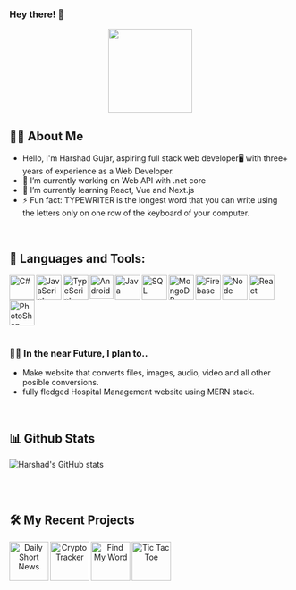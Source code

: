 ### Hey there! 👋

<!--
**Harshad-23/Harshad-23** is a ✨ _special_ ✨ repository because its `README.md` (this file) appears on your GitHub profile.

Here are some ideas to get you started:

- 🔭 I’m currently working on ...
- 🌱 I’m currently learning ...
- 👯 I’m looking to collaborate on ...
- 🤔 I’m looking for help with ...
- 💬 Ask me about ...
- 📫 How to reach me: ...
- 😄 Pronouns: ...
- ⚡ Fun fact: ...

![ct](https://user-images.githubusercontent.com/34954756/172553577-11862262-fefb-4014-9548-59a1fbb7ad66.png)
![ttt](https://user-images.githubusercontent.com/34954756/172553581-5bb8cb76-3dfe-4803-a2ae-ba3c3c4ac4b8.png)
![fmw](https://user-images.githubusercontent.com/34954756/172556263-e7e38c23-d13f-4a7d-a091-4934eff3dd4a.png)


![android](https://user-images.githubusercontent.com/34954756/172776148-ad374af6-75bc-47d8-9695-c916de73a3a1.svg)
![firebase](https://user-images.githubusercontent.com/34954756/172776156-f7cce7d7-e003-4939-874d-f384a4a1c914.svg)
![java](https://user-images.githubusercontent.com/34954756/172776160-0520a85a-b227-4900-bd2c-9d03cd3aa793.svg)
![javascript](https://user-images.githubusercontent.com/34954756/172776164-8d5add02-cdc5-475a-9c31-2e30e1364f92.svg)
![node](https://user-images.githubusercontent.com/34954756/172776168-78aa3ce3-4cec-4fcb-a82d-c6dcb3b2f381.svg)
![react](https://user-images.githubusercontent.com/34954756/172776171-60894932-6ece-422c-982c-82c02adcdcac.svg)
![typescript](https://user-images.githubusercontent.com/34954756/172776172-d8128b2b-4646-45ba-b2c7-26dd48d2d5dd.svg)
![c#](https://user-images.githubusercontent.com/34954756/172776847-ea502fdf-d627-475e-9c24-18d626935b5a.svg)
![sql](https://user-images.githubusercontent.com/34954756/172776851-16d23b9e-f0e2-4032-9547-8b3fc0c775d4.svg)
![mongo](https://user-images.githubusercontent.com/34954756/172778410-76bdf4a5-b5f5-4ac5-8764-468e79da706d.png)
![photoshop](https://user-images.githubusercontent.com/34954756/172778960-9d8d81e6-d143-4a2c-aabe-25bbef10916b.png)

![sql](https://user-images.githubusercontent.com/34954756/172779365-b922297c-fdf2-4939-aa19-a4b7a0c6a81d.png)
![c#](https://user-images.githubusercontent.com/34954756/172794017-4fbfafd8-d9ba-477a-b67e-33cbde7db488.png)

-->

<div id="header" align="center">
  <img src="https://media.giphy.com/media/M9gbBd9nbDrOTu1Mqx/giphy.gif" width="150"/>
</div>

## 👨‍💼 About Me
- Hello, I'm Harshad Gujar, aspiring full stack web developer🖥️ with three+ years of experience as a Web Developer.
- 🔭 I’m currently working on Web API with .net core
- 🌱 I’m currently learning React, Vue and Next.js
- ⚡ Fun fact: TYPEWRITER is the longest word that you can write using the letters only on one row of the keyboard of your computer.


<br>
 
 
 ## 🔨 Languages and Tools:
<a href="https://docs.microsoft.com/en-us/dotnet/csharp/" target="_blank"><img align="left" src="https://user-images.githubusercontent.com/34954756/172794017-4fbfafd8-d9ba-477a-b67e-33cbde7db488.png" alt="C#" height="45px"/></a>
  
<a href="https://www.javascript.com/" target="_blank"><img align="left" src="https://user-images.githubusercontent.com/34954756/172776164-8d5add02-cdc5-475a-9c31-2e30e1364f92.svg" alt="JavaScript" height="45px"/></a>

<a href="https://www.typescriptlang.org/" target="_blank"><img align="left" src="https://user-images.githubusercontent.com/34954756/172776172-d8128b2b-4646-45ba-b2c7-26dd48d2d5dd.svg" alt="TypeScript" height="45px"/></a>

<a href="https://www.android.com/" target="_blank"><img align="left" src="https://user-images.githubusercontent.com/34954756/172776148-ad374af6-75bc-47d8-9695-c916de73a3a1.svg" alt="Android" height="42px"/></a>

<a href="https://www.java.com/" target="_blank"><img align="left" src="https://user-images.githubusercontent.com/34954756/172776160-0520a85a-b227-4900-bd2c-9d03cd3aa793.svg" alt="Java" height="45px"/></a>

<a href="https://www.microsoft.com/en-us/sql-server/sql-server-2019" target="_blank"><img align="left" src="https://user-images.githubusercontent.com/34954756/172779365-b922297c-fdf2-4939-aa19-a4b7a0c6a81d.png" alt="SQL" height="45px"/></a>

<a href="https://www.mongodb.com/" target="_blank"><img align="left" src="https://user-images.githubusercontent.com/34954756/172778410-76bdf4a5-b5f5-4ac5-8764-468e79da706d.png" alt="MongoDB" height="45px"/></a>

<a href="https://firebase.google.com/" target="_blank"><img align="left" src="https://user-images.githubusercontent.com/34954756/172776156-f7cce7d7-e003-4939-874d-f384a4a1c914.svg" alt="Firebase" height="45px"/></a>

<a href="https://nodejs.org" target="_blank"><img align="left" src="https://user-images.githubusercontent.com/34954756/172776168-78aa3ce3-4cec-4fcb-a82d-c6dcb3b2f381.svg" alt="Node" height="45px"/></a>

<a href="https://reactjs.org/" target="_blank"><img align="left" src="https://user-images.githubusercontent.com/34954756/172776171-60894932-6ece-422c-982c-82c02adcdcac.svg" alt="React" height="45px"/></a>

<a href="https://www.adobe.com/in/products/photoshop.html" target="_blank"><img src="https://user-images.githubusercontent.com/34954756/172778960-9d8d81e6-d143-4a2c-aabe-25bbef10916b.png" alt="PhotoShop" height="45px"/></a>
 <br />
 <br />
 
 ###  🎯💡 In the near Future, I plan to..
  - Make website that converts files, images, audio, video and all other posible conversions.
  - fully fledged Hospital Management website using MERN stack.
<br>


## 📊 Github Stats
![Harshad's GitHub stats](https://github-readme-stats.vercel.app/api?username=harshad-23&show_icons=true&theme=radical)
<!--[![Top Langs](https://github-readme-stats.vercel.app/api/top-langs/?username=harshad-23&layout=compact)](https://github.com/harshad-23/github-readme-stats)-->
<br>
<br>


## 🛠️ My Recent Projects
<div align="center"> 
<a href="https://dailyshortnews.herokuapp.com" target="_blank"> <img alt="Daily Short News" src="https://dailyshortnews.herokuapp.com/static/media/logo_shortnews7.5622127f.png" height="70" align="left"> </a>

<a href="https://watch-my-crypto.netlify.app/" target="_blank"> <img alt="Crypto Tracker" src="https://user-images.githubusercontent.com/34954756/172553577-11862262-fefb-4014-9548-59a1fbb7ad66.png" height="70" align="left"> </a>

<a href="https://findmyword.netlify.app/" target="_blank"> <img alt="Find My Word" src="https://user-images.githubusercontent.com/34954756/172556263-e7e38c23-d13f-4a7d-a091-4934eff3dd4a.png" height="70" align="left"> </a>

<a href="https://harshad-23.github.io/tic-tac-toe/" target="_blank"> <img alt="Tic Tac Toe" src="https://user-images.githubusercontent.com/34954756/172553581-5bb8cb76-3dfe-4803-a2ae-ba3c3c4ac4b8.png" height="70" align="left"> </a><br>
</div>




